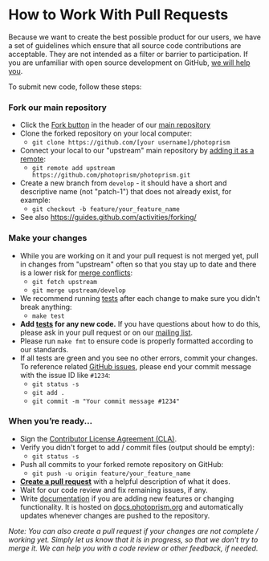 # How to Work With Pull Requests

Because we want to create the best possible product for our users, we have a set of guidelines which ensure that all source code contributions are acceptable. They are not intended as a filter or barrier to participation. If you are unfamiliar with open source development on GitHub, [we will help you](https://groups.google.com/a/photoprism.org/forum/#!forum/developers).

To submit new code, follow these steps:

### Fork our main repository ###
  * Click the [Fork button](https://help.github.com/articles/working-with-forks/) in the header of our [main repository](https://github.com/photoprism/photoprism)
  * Clone the forked repository on your local computer: 
    * `git clone https://github.com/[your username]/photoprism`
  * Connect your local to our "upstream" main repository by [adding it as a remote](https://help.github.com/articles/configuring-a-remote-for-a-fork/): 
    * `git remote add upstream https://github.com/photoprism/photoprism.git` 
  * Create a new branch from `develop` - it should have a short and descriptive name (not "patch-1") that does not already exist, for example:
    * `git checkout -b feature/your_feature_name` 
  * See also https://guides.github.com/activities/forking/

### Make your changes ###
  * While you are working on it and your pull request is not merged yet, pull in changes from "upstream" often so that you stay up to date and there is a lower risk for [merge conflicts](https://help.github.com/articles/resolving-a-merge-conflict-using-the-command-line/):
    * `git fetch upstream`
    * `git merge upstream/develop`
  * We recommend running [tests](https://docs.photoprism.org/en/latest/developer-guide/tests/) after each change to make sure you didn't break anything:
    * `make test`
  * **Add [tests](https://docs.photoprism.org/en/latest/developer-guide/tests/) for any new code.** If you have questions about how to do this, please ask in your pull request or on our [mailing list](https://groups.google.com/a/photoprism.org/forum/#!forum/developers).
  * Please run `make fmt` to ensure code is properly formatted according to our standards.
  * If all tests are green and you see no other errors, commit your changes. To reference related [GitHub issues](https://github.com/photoprism/photoprism/issues), please end your commit message with the issue ID like `#1234`:
      * `git status -s`
      * `git add .`
      * `git commit -m "Your commit message #1234"`

### When you’re ready... ###
  * Sign the [Contributor License Agreement (CLA)](https://cla-assistant.io/photoprism/photoprism).
  * Verify you didn't forget to add / commit files (output should be empty): 
    * `git status -s`
  * Push all commits to your forked remote repository on GitHub:
    * `git push -u origin feature/your_feature_name`
  * **[Create a pull request](https://help.github.com/articles/creating-a-pull-request/)** with a helpful description of what it does.
  * Wait for our code review and fix remaining issues, if any.
  * Write [documentation](https://docs.photoprism.org/en/latest/developer-guide/documentation/) if you are adding new features or changing functionality. It is hosted on [docs.photoprism.org](https://docs.photoprism.org/en/latest/) and automatically updates whenever changes are pushed to the repository.

*Note: You can also create a pull request if your changes are not complete / working yet. Simply let us know that it is in progress, so that we don't try to merge it. We can help you with a code review or other feedback, if needed.*
